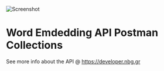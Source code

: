 ![Screenshot](https://microsites.nbg.gr/api.gateway/publicportal/sites/default/files/2018-11/black_logo.jpg) 

# Word Emdedding API Postman Collections

See more info about the API @ https://developer.nbg.gr
